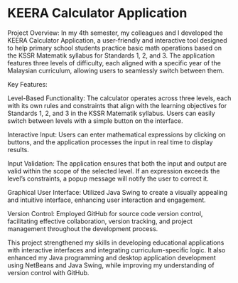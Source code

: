 # KEERA Calculator Application


Project Overview: In my 4th semester, my colleagues and I developed the KEERA Calculator Application, 
a user-friendly and interactive tool designed to help primary school students practice basic math operations based on the KSSR Matematik syllabus for Standards 1, 2, and 3.
The application features three levels of difficulty, each aligned with a specific year of the Malaysian curriculum, allowing users to seamlessly switch between them.

Key Features:

Level-Based Functionality: The calculator operates across three levels, each with its own rules and constraints that align with the learning objectives for Standards 1, 2, and 3 in the KSSR Matematik syllabus. 
Users can easily switch between levels with a simple button on the interface.

Interactive Input: Users can enter mathematical expressions by clicking on buttons, and the application processes the input in real time to display results.

Input Validation: The application ensures that both the input and output are valid within the scope of the selected level. If an expression exceeds the level’s constraints, a popup message will notify the user to correct it.

Graphical User Interface: Utilized Java Swing to create a visually appealing and intuitive interface, enhancing user interaction and engagement.

Version Control: Employed GitHub for source code version control, facilitating effective collaboration, version tracking, and project management throughout the development process.

This project strengthened my skills in developing educational applications with interactive interfaces and integrating curriculum-specific logic. 
It also enhanced my Java programming and desktop application development using NetBeans and Java Swing, while improving my understanding of version control with GitHub.
